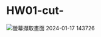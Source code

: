# HW01-cut-
![螢幕擷取畫面 2024-01-17 143726](https://github.com/SoyWutim/HW01-cut-/assets/115411196/be058872-5c95-4c9c-94ed-15af9c1fb9c3)
